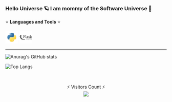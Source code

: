 ### Hello Universe 🪐 I am mommy of the Software Universe 💫

<!--
**caglagurcer/caglagurcer** is a ✨ _special_ ✨ repository because its `README.md` (this file) appears on your GitHub profile.

Here are some ideas to get you started:

- 🔭 I’m currently working on ...
- 🌱 I’m currently learning ...
- 👯 I’m looking to collaborate on ...
- 🤔 I’m looking for help with ...
- 💬 Ask me about ...
- 📫 How to reach me: ...
- 😄 Pronouns: ...
- ⚡ Fun fact: ...
-->
⭐️ **Languages and Tools** ⭐️

<code><img height="40" src="https://raw.githubusercontent.com/github/explore/80688e429a7d4ef2fca1e82350fe8e3517d3494d/topics/python/python.png"></code>
<code><img height="40" src="https://raw.githubusercontent.com/github/explore/80688e429a7d4ef2fca1e82350fe8e3517d3494d/topics/flask/flask.png"></code>

<hr/>

![Anurag's GitHub stats](https://github-readme-stats.vercel.app/api?username=caglagurcer&theme=ocean_dark&show_icons=true)

![Top Langs](https://github-readme-stats.vercel.app/api/top-langs/?username=caglagurcer&theme=ocean_dark&hide=jupyter%20notebook)

<br>

<p align="center"> 
  ⚡ Visitors Count ⚡<br>
  <img src="https://profile-counter.glitch.me/caglagurcer/count.svg" />
</p>
